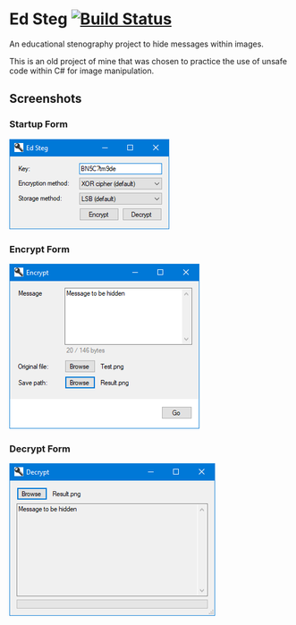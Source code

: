 # Ed Steg [![Build Status](https://travis-ci.com/ed-cooper/EdSteg.svg?branch=master)](https://travis-ci.com/ed-cooper/EdSteg)
An educational stenography project to hide messages within images.

This is an old project of mine that was chosen to practice the use of unsafe code within C# for image manipulation.

## Screenshots

### Startup Form
![Startup Form](Screenshots/Screenshot%201.png)

### Encrypt Form
![Encrypt Form](Screenshots/Screenshot%202.png)

### Decrypt Form
![Decrypt Form](Screenshots/Screenshot%203.png)
